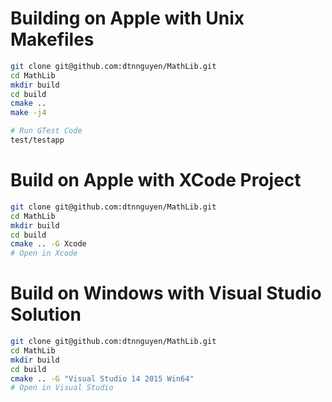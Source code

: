 # Building on Apple with Unix Makefiles

```bash
git clone git@github.com:dtnnguyen/MathLib.git
cd MathLib
mkdir build
cd build
cmake .. 
make -j4

# Run GTest Code
test/testapp
```

# Build on Apple with XCode Project

```bash
git clone git@github.com:dtnnguyen/MathLib.git
cd MathLib
mkdir build
cd build
cmake .. -G Xcode
# Open in Xcode
```

# Build on Windows with Visual Studio Solution

```bash
git clone git@github.com:dtnnguyen/MathLib.git
cd MathLib
mkdir build
cd build
cmake .. -G "Visual Studio 14 2015 Win64"
# Open in Visual Studio
```
